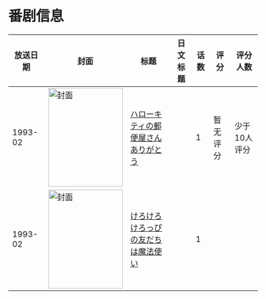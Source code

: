 # 番剧信息

|放送日期|封面|标题|日文标题|话数|评分|评分人数|
|---|---|---|---|---|---|---|
|1993-02|<img src="//lain.bgm.tv/pic/cover/c/a0/e2/315545_8zFzz.jpg" alt="封面" style="width:150px;height:200px;object-fit:cover;">|[ハローキティの郵便屋さんありがとう](https://bangumi.tv/subject/315545)||1|暂无评分|少于10人评分|
|1993-02|<img src="//lain.bgm.tv/pic/cover/c/5a/95/315546_dYyaD.jpg" alt="封面" style="width:150px;height:200px;object-fit:cover;">|[けろけろけろっぴの友だちは魔法使い](https://bangumi.tv/subject/315546)||1|||
